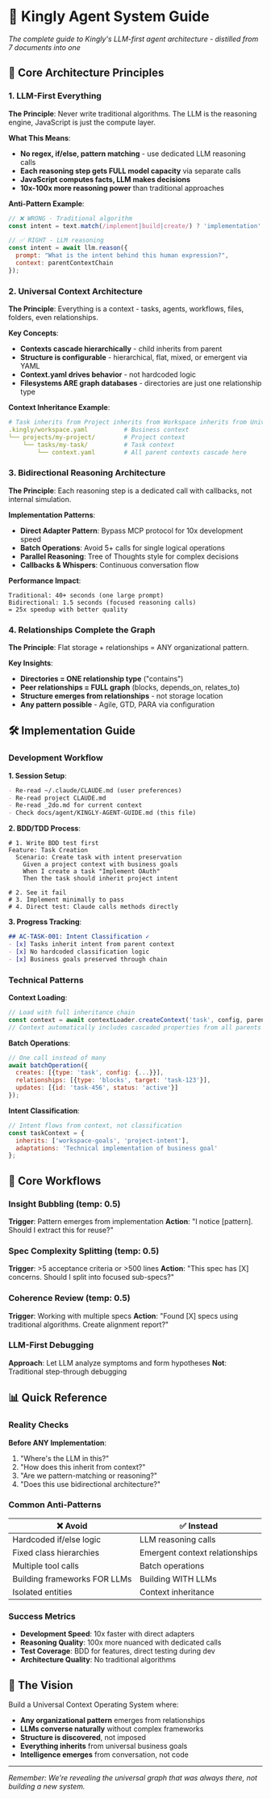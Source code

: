 # 🧠 Kingly Agent System Guide

*The complete guide to Kingly's LLM-first agent architecture - distilled from 7 documents into one*

## 🎯 Core Architecture Principles

### 1. LLM-First Everything

**The Principle**: Never write traditional algorithms. The LLM is the reasoning engine, JavaScript is just the compute layer.

**What This Means**:
- **No regex, if/else, pattern matching** - use dedicated LLM reasoning calls
- **Each reasoning step gets FULL model capacity** via separate calls
- **JavaScript computes facts, LLM makes decisions**
- **10x-100x more reasoning power** than traditional approaches

**Anti-Pattern Example**:
```javascript
// ❌ WRONG - Traditional algorithm
const intent = text.match(/implement|build|create/) ? 'implementation' : 'general';

// ✅ RIGHT - LLM reasoning
const intent = await llm.reason({
  prompt: "What is the intent behind this human expression?",
  context: parentContextChain
});
```

### 2. Universal Context Architecture

**The Principle**: Everything is a context - tasks, agents, workflows, files, folders, even relationships.

**Key Concepts**:
- **Contexts cascade hierarchically** - child inherits from parent
- **Structure is configurable** - hierarchical, flat, mixed, or emergent via YAML
- **Context.yaml drives behavior** - not hardcoded logic
- **Filesystems ARE graph databases** - directories are just one relationship type

**Context Inheritance Example**:
```yaml
# Task inherits from Project inherits from Workspace inherits from Universal Template
.kingly/workspace.yaml          # Business context
└── projects/my-project/        # Project context  
    └── tasks/my-task/          # Task context
        └── context.yaml        # All parent contexts cascade here
```

### 3. Bidirectional Reasoning Architecture

**The Principle**: Each reasoning step is a dedicated call with callbacks, not internal simulation.

**Implementation Patterns**:
- **Direct Adapter Pattern**: Bypass MCP protocol for 10x development speed
- **Batch Operations**: Avoid 5+ calls for single logical operations
- **Parallel Reasoning**: Tree of Thoughts style for complex decisions
- **Callbacks & Whispers**: Continuous conversation flow

**Performance Impact**:
```
Traditional: 40+ seconds (one large prompt)
Bidirectional: 1.5 seconds (focused reasoning calls)
= 25x speedup with better quality
```

### 4. Relationships Complete the Graph

**The Principle**: Flat storage + relationships = ANY organizational pattern.

**Key Insights**:
- **Directories = ONE relationship type** ("contains")
- **Peer relationships = FULL graph** (blocks, depends_on, relates_to)
- **Structure emerges from relationships** - not storage location
- **Any pattern possible** - Agile, GTD, PARA via configuration

## 🛠️ Implementation Guide

### Development Workflow

**1. Session Setup**:
```markdown
- Re-read ~/.claude/CLAUDE.md (user preferences)
- Re-read project CLAUDE.md
- Re-read _2do.md for current context
- Check docs/agent/KINGLY-AGENT-GUIDE.md (this file)
```

**2. BDD/TDD Process**:
```gherkin
# 1. Write BDD test first
Feature: Task Creation
  Scenario: Create task with intent preservation
    Given a project context with business goals
    When I create a task "Implement OAuth"
    Then the task should inherit project intent
    
# 2. See it fail
# 3. Implement minimally to pass
# 4. Direct test: Claude calls methods directly
```

**3. Progress Tracking**:
```markdown
## AC-TASK-001: Intent Classification ✓
- [x] Tasks inherit intent from parent context
- [x] No hardcoded classification logic
- [x] Business goals preserved through chain
```

### Technical Patterns

**Context Loading**:
```javascript
// Load with full inheritance chain
const context = await contextLoader.createContext('task', config, parentContext);
// Context automatically includes cascaded properties from all parents
```

**Batch Operations**:
```javascript
// One call instead of many
await batchOperation({
  creates: [{type: 'task', config: {...}}],
  relationships: [{type: 'blocks', target: 'task-123'}],
  updates: [{id: 'task-456', status: 'active'}]
});
```

**Intent Classification**:
```javascript
// Intent flows from context, not classification
const taskContext = {
  inherits: ['workspace-goals', 'project-intent'],
  adaptations: 'Technical implementation of business goal'
};
```

## 🔄 Core Workflows

### Insight Bubbling (temp: 0.5)
**Trigger**: Pattern emerges from implementation
**Action**: "I notice [pattern]. Should I extract this for reuse?"

### Spec Complexity Splitting (temp: 0.5)
**Trigger**: >5 acceptance criteria or >500 lines
**Action**: "This spec has [X] concerns. Should I split into focused sub-specs?"

### Coherence Review (temp: 0.5)
**Trigger**: Working with multiple specs
**Action**: "Found [X] specs using traditional algorithms. Create alignment report?"

### LLM-First Debugging
**Approach**: Let LLM analyze symptoms and form hypotheses
**Not**: Traditional step-through debugging

## 📊 Quick Reference

### Reality Checks

**Before ANY Implementation**:
1. "Where's the LLM in this?" 
2. "How does this inherit from context?"
3. "Are we pattern-matching or reasoning?"
4. "Does this use bidirectional architecture?"

### Common Anti-Patterns

| ❌ Avoid | ✅ Instead |
|----------|-----------|
| Hardcoded if/else logic | LLM reasoning calls |
| Fixed class hierarchies | Emergent context relationships |
| Multiple tool calls | Batch operations |
| Building frameworks FOR LLMs | Building WITH LLMs |
| Isolated entities | Context inheritance |

### Success Metrics

- **Development Speed**: 10x faster with direct adapters
- **Reasoning Quality**: 100x more nuanced with dedicated calls
- **Test Coverage**: BDD for features, direct testing during dev
- **Architecture Quality**: No traditional algorithms

## 🚀 The Vision

Build a Universal Context Operating System where:
- **Any organizational pattern** emerges from relationships
- **LLMs converse naturally** without complex frameworks
- **Structure is discovered**, not imposed
- **Everything inherits** from universal business goals
- **Intelligence emerges** from conversation, not code

---

*Remember: We're revealing the universal graph that was always there, not building a new system.*